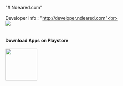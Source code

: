 "# Ndeared.com"<br><br>
Developer Info : "http://developer.ndeared.com"<br><br>
<img src = "http://developer.ndeared.com/devinfo_screenshot.png" /><br><br>
<h4>Download Apps on Playstore</h4>
<img src = "https://upload.wikimedia.org/wikipedia/commons/a/af/Google_Play_Store.svg" width="100" />

